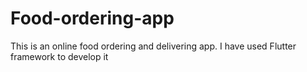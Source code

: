 # Food-ordering-app
This is an online food ordering and delivering app. I have used Flutter framework to develop it

